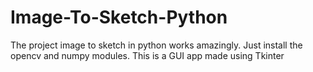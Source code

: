 # Image-To-Sketch-Python
The project image to sketch in python works amazingly. Just install the opencv and numpy modules. This is a GUI app made using Tkinter
